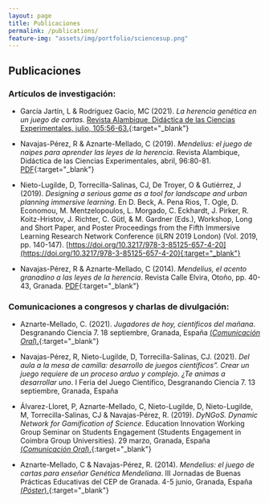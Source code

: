 ```yaml
---
layout: page
title: Publicaciones
permalink: /publications/
feature-img: "assets/img/portfolio/sciencesup.png"
---
```


## Publicaciones

### Artículos de investigación: 

* García Jartín, L & Rodríguez Gacio, MC (2021). *La herencia genética en un juego de cartas*. [Revista Alambique, Didáctica de las Ciencias Experimentales, julio, 105:56-63.](https://www.grao.com/es/producto/la-herencia-genetica-en-un-juego-de-cartas-al10596979){:target="_blank"}

* Navajas-Pérez, R & Aznarte-Mellado, C (2019). *Mendelius: el juego de naipes para aprender las leyes de la herencia*. Revista Alambique, Didáctica de las Ciencias Experimentales, abril, 96:80-81. [PDF](http://wpd.ugr.es/~rnavajas/wp-content/uploads/2019/03/mendelius_alambique.pdf){:target="_blank"}

* Nieto-Lugilde, D, Torrecilla-Salinas, CJ, De Troyer, O & Gutiérrez, J (2019). *Designing a serious game as a tool for landscape and urban planning immersive learning*. En D. Beck, A. Pena Rios, T. Ogle, D. Economou, M. Mentzelopoulos, L. Morgado, C. Eckhardt, J. Pirker, R. Koitz-Hristov, J. Richter, C. Gütl, & M. Gardner (Eds.), Workshop, Long and Short Paper, and Poster Proceedings from the Fifth Immersive Learning Research Network Conference (iLRN 2019 London) (Vol. 2019, pp. 140-147). [https://doi.org/10.3217/978-3-85125-657-4-20](https://doi.org/10.3217/978-3-85125-657-4-20){:target="_blank"}

* Navajas-Pérez, R & Aznarte-Mellado, C (2014). *Mendelius, el acento granadino a las leyes de la herencia*. Revista Calle Elvira, Otoño, pp. 40-43, Granada. [PDF](http://wpd.ugr.es/~rnavajas/wp-content/uploads/2020/12/calleelvira.pdf){:target="_blank"}


### Comunicaciones a congresos y charlas de divulgación:

* Aznarte-Mellado, C. (2021). *Jugadores de hoy, científicos del mañana*. Desgranando Ciencia 7. 18 septiembre, Granada, España [(*Comunicación Oral*).](https://youtu.be/D9mZnStHLJI){:target="_blank"}

* Navajas-Pérez, R, Nieto-Lugilde, D, Torrecilla-Salinas, CJ. (2021). *Del aula a la mesa de camilla: desarrollo de juegos científicos”. Crear un juego requiere de un proceso arduo y complejo. ¿Te animas a desarrollar uno*. I Feria del Juego Científico, Desgranando Ciencia 7. 13 septiembre, Granada, España

* Álvarez-Lloret, P, Aznarte-Mellado, C, Nieto-Lugilde, D, Nieto-Lugilde, M, Torrecilla-Salinas, CJ & Navajas-Pérez, R. (2019). *DyNGoS. Dynamic Network for Gamification of Science*. Education Innovation Working Group Seminar on Students Engagement (Students Engagement in Coimbra Group Universities). 29 marzo, Granada, España [(*Comunicación Oral*).](http://wpd.ugr.es/~rnavajas/wp-content/uploads/2019/03/dyngos_seminar.pdf){:target="_blank"}
 
* Aznarte-Mellado, C & Navajas-Pérez, R. (2014). *Mendelius: el juego de cartas para enseñar Genética Mendeliana*. III Jornadas de Buenas Prácticas Educativas del CEP de Granada. 4-5 junio, Granada, España [(*Póster*).](http://wpd.ugr.es/~rnavajas/wp-content/uploads/2017/03/Aznarte_teach_2014.pdf){:target="_blank"}

